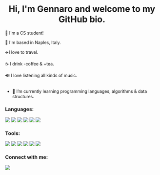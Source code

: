 <h1 align="center">Hi, I'm Gennaro and welcome to my GitHub bio.</h1>

📗 I'm a CS student!

📍 I'm based in Naples, Italy.

✈️I love to travel.

☕️ I drink -coffee & +tea.

🔊 I love listening all kinds of music.
##
* 🌱 I’m currently learning programming languages, algorithms & data structures.

### Languages:
<a target="_blank" href="https://www.w3schools.com/c/index.php"> <img src="https://img.icons8.com/color/48/000000/c-programming.png"/></a>
<a target="_blank" href="https://www.java.com/it/"> <img src="https://img.icons8.com/color/47/000000/java-coffee-cup-logo--v1.png"/></a>
<a target="_blank" href="https://www.w3schools.com/html/"> <img src="https://img.icons8.com/color/48/000000/html-5--v1.png"/></a>
<a target="_blank" href="https://www.w3schools.com/Css/"> <img src="https://img.icons8.com/color/48/000000/css3.png"/></a>
<a target="_blank" href="https://www.javascript.com/"> <img src="https://img.icons8.com/color/48/000000/javascript--v1.png"/></a>
<a target="_blank" href="https://www.mysql.com/it/"> <img src="https://img.icons8.com/color/48/000000/mysql-logo.png"/></a>



### Tools:
<a target="_blank" href="https://visualstudio.microsoft.com/"> <img src="https://img.icons8.com/fluency/37/000000/visual-studio.png"/></a>
<a target="_blank" href="https://en.wikipedia.org/wiki/Vim_(text_editor)"> <img src="https://img.icons8.com/external-tal-revivo-filled-tal-revivo/37/000000/external-vim-a-highly-configurable-text-editor-for-efficiently-creating-and-changing-any-kind-of-text-logo-filled-tal-revivo.png"/></a> 
<a target="_blank" href="https://www.jetbrains.com/webstorm/"> <img src="https://img.icons8.com/color/37/000000/webstorm.png"/></a>
<a target="_blank" href="https://www.eclipse.org/ide/"> <img src="https://img.icons8.com/officel/37/000000/java-eclipse.png"/></a>
<a target="_blank" href="https://github.com/"></a> <img src="https://img.icons8.com/bubbles/40/000000/github.png"/>
<a target="_blank" href="https://it.wikipedia.org/wiki/Xcode"> <img src="https://img.icons8.com/color/40/000000/xcode.png"/></a>


### Connect with me:
<a target="_blank" href="https://www.linkedin.com/in/gennaro-panico-329385238"> <img src="https://img.icons8.com/fluency/48/000000/linkedin.png"/></a>
